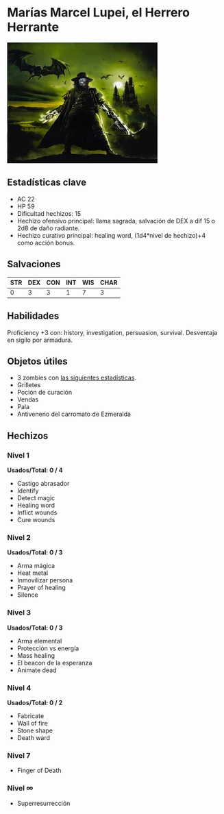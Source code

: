 # Marías Marcel Lupei, el Herrero Herrante

![Marías](MARIAS.jpg)

## Estadísticas clave
* AC 22
* HP 59
* Dificultad hechizos: 15
* Hechizo ofensivo principal: llama sagrada, salvación de DEX a dif 15 o 2d8 de daño radiante.
* Hechizo curativo principal: healing word, (1d4*nivel de hechizo)+4 como acción bonus.

## Salvaciones
| STR | DEX | CON | INT | WIS | CHAR |
| --- | --- | --- | --- | --- | --- |
| 0 | 3 | 3 | 1 | 7 | 3 | 

## Habilidades
Proficiency +3 con: history, investigation, persuasion, survival.
Desventaja en sigilo por armadura.

## Objetos útiles
- 3 zombies con [las siguientes estadísticas](https://roll20.net/compendium/dnd5e/Zombie#content).
- Grilletes
- Poción de curación
- Vendas
- Pala
- Antiveneno del carromato de Ezmeralda

## Hechizos

### Nivel 1
**Usados/Total: 0 / 4**
* Castigo abrasador
* Identify
* Detect magic
* Healing word
* Inflict wounds
* Cure wounds

### Nivel 2
**Usados/Total: 0 / 3**
* Arma mágica
* Heat metal
* Inmovilizar persona
* Prayer of healing
* Silence

### Nivel 3
**Usados/Total: 0 / 3**
* Arma elemental
* Protección vs energía
* Mass healing
* El beacon de la esperanza
* Animate dead

### Nivel 4
**Usados/Total: 0 / 2**
* Fabricate
* Wall of fire
* Stone shape
* Death ward

### Nivel 7
* Finger of Death

### Nivel $\infty$
* Superresurrección


